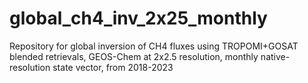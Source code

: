 # global_ch4_inv_2x25_monthly
Repository for global inversion of CH4 fluxes using TROPOMI+GOSAT blended retrievals, GEOS-Chem at 2x2.5 resolution, monthly native-resolution state vector, from 2018-2023
